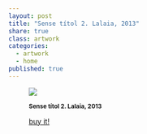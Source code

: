 ```yaml
---
layout: post
title: "Sense títol 2. Lalaia, 2013"
share: true
class: artwork
categories:
  - artwork
  - home
published: true
---
```


<figure class="text-center">
	<img src="http://www.inpocketart.com/wp-content/uploads/2014/07/st-2-lalaia-2013-watermark.jpg">
	<figcaption>
		<p><small><strong>Sense títol 2. Lalaia, 2013</strong></small></p>
		<p><a href="http://www.inpocketart.com/product/sense-titol-2-lalaia-2013/" class="btn btn-primary btn-lg"><i class="fa fa-credit-card"></i> buy it!</a></p>
	</figcaption>
</figure>